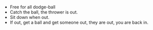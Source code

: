 - Free for all dodge-ball
- Catch the ball, the thrower is out.
- Sit down when out.
- If out, get a ball and get someone out, they are out, you are back in.